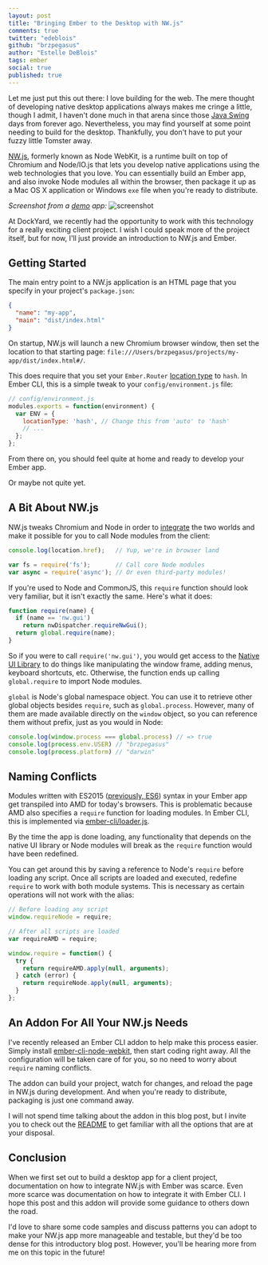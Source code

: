 ```yaml
---
layout: post
title: "Bringing Ember to the Desktop with NW.js"
comments: true
twitter: "edeblois"
github: "brzpegasus"
author: "Estelle DeBlois"
tags: ember
social: true
published: true
---
```


Let me just put this out there: I love building for the web. The mere
thought of developing native desktop applications always makes me cringe
a little, though I admit, I haven't done much in that arena since those
[Java Swing](http://en.wikipedia.org/wiki/Swing_%28Java%29) days from forever ago.
Nevertheless, you may find yourself at some point needing to build for the desktop.
Thankfully, you don't have to put your fuzzy little Tomster away.

[NW.js](https://github.com/nwjs/nw.js), formerly known as Node WebKit, is a runtime
built on top of Chromium and Node/IO.js that lets you develop native applications
using the web technologies that you love. You can essentially build an Ember app, and
also invoke Node modules all within the browser, then package it up as
a Mac OS X application or Windows `exe` file when you're ready to distribute.

_Screenshot from a [demo](https://github.com/brzpegasus/ember-nw-markdown) app:_
![screenshot](https://cloud.githubusercontent.com/assets/1691398/6768192/536a6fde-d033-11e4-9375-e2f506c1c8c7.png)

At DockYard, we recently had the opportunity to work with this
technology for a really exciting client project. I wish I could speak more of
the project itself, but for now, I'll just provide an introduction to NW.js and Ember.

## Getting Started

The main entry point to a NW.js application is an HTML page that you
specify in your project's `package.json`:

```json
{
  "name": "my-app",
  "main": "dist/index.html"
}
```

On startup, NW.js will launch a new Chromium browser window,
then set the location to that starting page:
`file:///Users/brzpegasus/projects/my-app/dist/index.html#/`.

This does require that you set your `Ember.Router`
[location type](http://emberjs.com/api/classes/Ember.Location.html) to `hash`. In Ember CLI,
this is a simple tweak to your `config/environment.js` file:

```javascript
// config/environment.js
modules.exports = function(environment) {
  var ENV = {
    locationType: 'hash', // Change this from 'auto' to 'hash'
    // ...
  };
};
```

From there on, you should feel quite at home and ready to develop your Ember app.

Or maybe not quite yet.

## A Bit About NW.js

NW.js tweaks Chromium and Node in order to
[integrate](https://github.com/nwjs/nw.js/wiki/How-node.js-is-integrated-with-chromium)
the two worlds and make it possible for you to call Node modules from the client:

```javascript
console.log(location.href);   // Yup, we're in browser land

var fs = require('fs');       // Call core Node modules
var async = require('async'); // Or even third-party modules!
```

If you're used to Node and CommonJS, this `require` function should look very
familiar, but it isn't exactly the same. Here's what it does:

```javascript
function require(name) {
  if (name == 'nw.gui')
    return nwDispatcher.requireNwGui();
  return global.require(name);
}
```

So if you were to call `require('nw.gui')`, you would get access to the
[Native UI Library](https://github.com/nwjs/nw.js/wiki/Native-UI-API-Manual)
to do things like manipulating the window frame, adding menus, keyboard shortcuts, etc.
Otherwise, the function ends up calling `global.require` to import Node modules.

`global` is Node's global namespace object. You can use it to retrieve
other global objects besides `require`, such as `global.process`.
However, many of them are made available directly on the `window` object, so you can
reference them without prefix, just as you would in Node:

```javascript
console.log(window.process === global.process) // => true
console.log(process.env.USER) // "brzpegasus"
console.log(process.platform) // "darwin"
```

## Naming Conflicts

Modules written with ES2015 ([previously, ES6](https://esdiscuss.org/topic/javascript-2015#content-3))
syntax in your Ember app get transpiled into
AMD for today's browsers. This is problematic because AMD also specifies a
`require` function for loading modules. In Ember CLI, this is implemented via
[ember-cli/loader.js](https://github.com/ember-cli/loader.js).

By the time the app is done loading, any functionality that depends on
the native UI library or Node modules will break as the `require`
function would have been redefined.

You can get around this by saving a reference to Node's `require` before loading
any script. Once all scripts are loaded and executed, redefine `require`
to work with both module systems. This is necessary as certain operations
will not work with the alias:

```javascript
// Before loading any script
window.requireNode = require;

// After all scripts are loaded
var requireAMD = require;

window.require = function() {
  try {
    return requireAMD.apply(null, arguments);
  } catch (error) {
    return requireNode.apply(null, arguments);
  }
};
```

## An Addon For All Your NW.js Needs

I've recently released an Ember CLI addon to help make this process
easier. Simply install [ember-cli-node-webkit](https://github.com/brzpegasus/ember-cli-node-webkit),
then start coding right away. All the configuration will be taken care
of for you, so no need to worry about `require` naming conflicts.

The addon can build your project, watch for changes, and reload the page in NW.js
during development. And when you're ready to distribute, packaging is just
one command away.

I will not spend time talking about the addon in this blog post, but I
invite you to check out the [README](https://github.com/brzpegasus/ember-cli-node-webkit/blob/master/README.md)
to get familiar with all the options that are at your disposal.

## Conclusion

When we first set out to build a desktop app for a client project,
documentation on how to integrate NW.js with Ember was scarce. Even more
scarce was documentation on how to integrate it with Ember CLI. I hope
this post and this addon will provide some guidance to others down the
road.

I'd love to share some code samples and discuss patterns you can adopt
to make your NW.js app more manageable and testable, but they'd be too
dense for this introductory blog post. However, you'll be hearing more from me
on this topic in the future!
